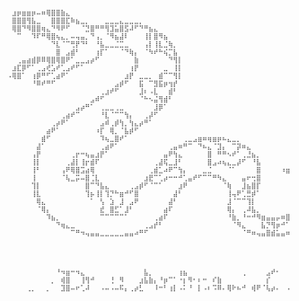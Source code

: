 <pre><code>
⠀⣰⡶⣶⣶⡶⠤⠶⢿⣿⣿⣷⣄⠀⠀⠀⠀⠀⠀⠀⠀⠀⠀⠀⠀⠀⠀⠀⠀⠀⠀⠀⠀⠀⠀⠀⠀⠀⠀⠀⠀⠀⠀⠀⠀⠀⠀⠀⠀⠀⠀⠀⠀⠀⠀⠀⠀⠀⠀⠀⠀⠀⠀⠀
⠀⣿⣿⣿⢻⣧⣀⠀⠀⣿⣿⣿⣏⠷⣦⣀⡀⠀⠀⠀⣀⣀⣀⣄⣀⣀⣀⡀⠀⠀⠀⠀⠀⠀⠀⠀⠀⠀⠀⠀⠀⠀⠀⠀⠀⠀⠀⠀⠀⠀⠀⠀⠀⠀⠀⠀⠀⠀⠀⠀⠀⠀⠀⠀
⠀⢿⣿⠙⠻⣿⣿⢶⣄⠙⠻⠟⠋⠀⠀⠈⣙⣿⠛⠛⢻⣹⣥⣿⣫⠼⠋⠙⠛⣦⣄⠀⠀⠀⠀⠀⠀⠀⠀⠀⠀⠀⠀⠀⠀⠀⠀⠀⠀⠀⠀⠀⠀⠀⠀⠀⠀⠀⠀⠀⠀⠀⠀⠀
⠀⠀⠉⠀⠀⠹⠏⠛⢿⣿⢦⣄⡀⠤⢤⣤⡀⠙⢠⡀⠈⠻⣦⣼⠇⠀⠀⠀⢸⡇⣿⠻⣦⠀⠀⠀⠀⠀⠀⠀⠀⠀⠀⠀⠀⠀⠀⠀⠀⠀⠀⠀⠀⠀⠀⠀⠀⠀⠀⠀⠀⠀⠀⠀
⠀⠀⠀⠀⠀⠀⠀⠀⠀⠙⣇⠈⠉⢛⡟⠙⠃⠀⠘⣧⣀⣀⣈⣉⣀⠀⠀⠀⢠⡇⢸⣇⣈⢷⡀⠀⠀⠀⠀⠀⠀⠀⠀⠀⠀⠀⠀⠀⠀⠀⠀⠀⠀⠀⠀⠀⠀⠀⠀⠀⠀⠀⠀⠀
⠀⠀⠀⠀⠀⠀⠀⠀⠀⠀⣿⠀⣠⣾⠃⠀⠀⠀⢰⡏⠁⠀⠀⠈⠙⢷⡄⠀⠈⠳⠞⠓⢮⡉⣧⠀⠀⠀⠀⠀⠀⠀⠀⠀⠀⠀⠀⠀⠀⠀⠀⠀⠀⠀⠀⠀⠀⠀⠀⠀⠀⠀⠀⠀
⠀⠀⢀⣤⣴⣾⡿⠿⢿⣿⢿⣿⠟⠁⣀⣀⣠⡴⠋⠀⠀⠀⠀⠀⠀⠀⣷⠀⠀⠀⠀⠀⠀⠙⢻⡇⠀⠀⠀⠀⠀⠀⠀⠀⠀⠀⠀⠀⠀⠀⠀⠀⠀⠀⠀⠀⠀⠀⠀⠀⠀⠀⠀⠀
⠀⣰⣏⡿⠋⠁⢀⣠⢞⣡⠞⢁⣠⠞⠋⠁⠀⠀⠀⠀⠀⠀⠀⠀⠀⢰⡟⠀⠀⠀⠀⠀⣀⠀⢸⡇⠀⠀⠀⠀⠀⠀⠀⠀⠀⠀⠀⠀⠀⠀⠀⠀⠀⠀⠀⠀⠀⠀⠀⠀⠀⠀⠀⠀
⠠⢿⣿⠁⠀⢰⡿⠛⠋⢁⣴⠟⠁⠀⠀⠀⠀⠀⠀⠀⠀⠀⠀⠀⣰⡟⠀⣀⣀⡀⠀⣾⠉⠉⢻⡇⠀⠀⠀⠀⠀⠀⠀⠀⠀⠀⠀⠀⠀⠀⠀⠀⠀⠀⠀⠀⠀⠀⠀⠀⠀⠀⠀⠀
⠀⠀⠀⠀⠀⠘⠿⠞⠛⠋⠀⠀⠀⠀⠀⠀⠀⠀⠀⠀⠀⠀⣠⡾⠋⠀⠀⣯⠀⠉⣻⣯⡶⢲⡞⠀⠀⠀⠀⠀⠀⠀⠀⠀⠀⠀⠀⠀⠀⠀⠀⠀⠀⠀⠀⠀⠀⠀⠀⠀⠀⠀⠀⠀
⠀⠀⠀⠀⠀⠀⠀⠀⠀⠀⠀⠀⠀⠀⠀⠀⠀⠀⠀⢀⣰⠞⠋⠀⠀⠀⠀⣸⠆⠠⣇⠀⠀⣾⠃⠀⠀⠀⠀⠀⠀⠀⠀⠀⠀⠀⠀⠀⠀⠀⠀⠀⠀⠀⠀⠀⠀⠀⠀⠀⠀⠀⠀⠀
⠀⠀⠀⠀⠀⠀⠀⠀⠀⠀⠀⠀⠀⠀⠀⠀⠀⣠⠾⠋⠀⠀⠀⠀⠀⠀⠀⠈⠓⠢⣬⢻⣾⠃⠀⠀⠀⠀⠀⠀⠀⠀⠀⠀⠀⠀⠀⠀⠀⠀⠀⠀⠀⠀⠀⠀⠀⠀⠀⠀⠀⠀⠀⠀
⠀⠀⠀⠀⠀⠀⠀⠀⠀⠀⠀⠀⠀⠀⣠⡴⠛⠁⠀⢀⣀⣀⢀⣀⠀⠀⠀⠀⠀⠀⣸⡿⠁⠀⠀⠀⠀⠀⠀⠀⠀⠀⠀⠀⠀⠀⠀⠀⠀⠀⠀⠀⠀⠀⠀⠀⠀⠀⠀⠀⠀⠀⠀⠀
⠀⠀⠀⠀⠀⠀⠀⠀⠀⠀⠀⢀⣴⠞⠉⠀⠀⠀⠀⠘⣇⠈⠉⠉⢳⡄⠀⠀⢀⡼⠋⠀⠀⠀⠀⠀⠀⠀⠀⠀⠀⠀⠀⠀⠀⠀⠀⠀⠀⠀⠀⠀⠀⠀⠀⠀⠀⠀⠀⠀⠀⠀⠀⠀
⠀⠀⠀⠀⠀⠀⠀⠀⠀⢀⡴⠟⠁⠀⠀⠀⠀⠀⠀⣠⠾⢀⡾⢳⡀⢳⣄⡴⠛⠁⠀⠀⠀⠀⠀⠀⠀⠀⠀⠀⠀⠀⠀⠀⠀⠀⠀⠀⠀⠀⠀⠀⠀⠀⠀⠀⠀⠀⠀⠀⠀⠀⠀⠀
⠀⠀⠀⠀⠀⠀⠀⠀⣴⠟⠁⠀⠀⠀⠀⠀⠀⠀⠰⡏⠀⢿⡀⠈⣧⡾⠋⠀⠀⠀⠀⠀⠀⠀⠀⠀⠀⠀⠀⠀⠀⠀⠀⠀⠀⠀⠀⠀⠀⠀⠀⠀⠀⠀⠀⠀⠀⠀⠀⠀⠀⠀⠀⠀
⠀⠀⠀⠀⠀⠀⠀⣾⠋⠀⠀⠀⠀⠀⠀⠀⠀⠀⠀⠹⢦⣀⣿⠞⠁⠀⠀⠀⠀⠀⠀⠀⠀⠀⠀⠀⢀⣀⣠⣶⠶⢶⣶⡶⠦⣄⣀⡀⠀⠀⠀⠀⠀⠀⠀⠀⠀⠀⠀⠀⠀⠀⠀⠀
⠀⠀⠀⠀⠀⠀⣼⠁⠀⠀⠀⠀⠀⠀⠀⠀⠀⠀⠀⢀⣴⠟⠁⠀⠀⠀⠀⠀⠀⠀⠀⠀⠀⢀⣤⠶⠛⠉⠀⠙⠦⣄⠈⣹⡄⠀⠉⡽⠶⣄⠀⠀⠀⠀⠀⠀⠀⠀⠀⠀⠀⠀⠀⠀
⠀⠀⠀⠀⠀⢠⡟⠀⠀⠀⠀⠀⠀⢀⡖⠒⢦⣤⣰⡟⠁⠀⠀⠀⠀⠀⠀⠀⠀⠀⠀⠀⣤⠟⢳⣄⠀⠀⠀⠀⠀⣿⠀⠛⠛⠢⠞⠁⢀⣘⣦⡀⠀⠀⠀⠀⠀⠀⠀⠀⠀⠀⠀⠀
⠀⠀⠀⠀⠀⢸⡇⠀⠀⠀⠀⠀⢀⣼⡇⢸⡖⣾⠏⠀⠀⠀⠀⠀⠀⠀⠀⠀⠀⠀⢀⣼⢯⣀⣸⠃⠀⠀⠀⠀⠀⣿⣠⠴⢦⣄⣀⡼⠋⠀⠘⣧⠀⠀⠀⠀⠀⠀⠀⠀⠀⠀⠀⠀
⠀⠀⠀⠀⠀⢸⠃⠀⠀⠀⠀⢠⠟⢿⣿⣩⣴⢿⠀⠀⠀⠀⠀⠀⠀⠀⠀⠀⠀⢀⣾⣁⠴⠟⠉⢳⡄⠀⠀⠀⣀⣈⠀⠀⠀⠈⠁⠀⠀⠀⠀⣿⠀⠀⠀⠀⠰⣶⣶⢤⣄⠀⠀⠀
⠀⠀⠀⠀⠀⢸⠀⠀⠀⠀⠀⠈⢧⣀⡭⠤⣿⢈⣇⠀⠀⠀⠀⠀⠀⠀⠀⠀⣰⣟⠉⢁⡴⠒⠒⠚⢁⣤⠞⠋⠉⠉⠛⠳⣄⠀⠀⠀⣤⠖⢒⣿⠀⠀⠀⠀⠀⠀⠈⢧⡈⢳⡄⠀
⠀⠀⠀⠀⠀⢹⡇⠀⠀⠀⠀⠀⠀⠀⠀⠀⣿⠉⠙⣧⣄⠀⠀⠀⠀⢀⣠⡾⠋⠈⠉⠁⠀⠀⠀⣰⠟⠀⠀⠀⠀⠀⠀⠀⠈⢷⠀⠀⣸⣦⣿⡏⠀⠀⠀⠀⠀⠀⠀⠈⣷⠀⢿⡀
⠀⠀⠀⠀⠀⢸⣇⠀⠀⠀⠀⠀⠀⠀⠀⠀⢹⡦⢸⡇⢹⡙⠓⣶⠚⠋⣿⠀⠀⠀⠀⠀⠀⠀⣼⠃⠀⠀⠀⠀⠀⠀⠀⠀⠀⢸⢤⠟⢁⣛⡾⠁⠀⠀⠀⠀⠀⠀⠀⠀⣼⢳⠈⣧
⠀⠀⠀⠀⠀⠀⢿⣄⠀⠀⠀⠀⠀⠀⠀⠀⠀⠁⠀⢣⠀⣱⠀⣸⠀⣠⠟⠀⠀⠀⠀⠀⠀⣼⠃⠀⠀⠀⠀⠀⠀⠀⠀⠀⠀⣸⠈⠉⠉⢹⡇⠀⠀⠀⠀⠀⠀⠀⠀⢠⣏⣘⣧⣿
⠀⠀⠀⠀⠀⠀⠈⢿⡄⠀⠀⠀⠀⠀⠀⠀⠀⠀⠀⣞⠀⣿⣋⠁⣸⠃⠀⠀⠀⠀⠀⠀⣴⠏⠀⠀⠀⠀⠀⠀⠀⠀⠀⠀⠀⢿⡄⠀⢀⠼⣧⡀⠀⠀⠀⠀⠀⠀⣠⠟⠁⠉⢀⡏
⠀⠀⠀⠀⠀⠀⠀⠀⠹⣦⡀⠀⠀⠀⠀⠀⠀⠀⠀⠉⠉⠉⠉⠉⠁⠀⠀⠀⠀⠀⢀⣴⠏⠀⠀⠀⠀⠀⠀⠀⠀⠀⠀⠀⠀⠘⣷⡀⠘⠒⠚⠻⣶⣤⣤⡤⠶⣿⠁⠀⠀⢀⡿⠁
⠀⠀⠀⠀⠀⠀⠀⠀⠀⠀⠙⢶⣄⣀⠀⠀⠀⠀⠀⠀⠀⠀⠀⠀⠀⠀⠀⠀⢀⣠⡞⠃⠀⠀⠀⠀⠀⠀⠀⠀⠀⠀⠀⠀⠀⠀⠈⠻⣄⠀⠀⠀⣧⡙⢻⡶⠚⠁⠀⢀⡴⠟⠀⠀
⠀⠀⠀⠀⠀⠀⠀⠀⠀⠀⠀⠀⠀⠉⠛⠲⢤⣤⣤⣀⣀⣀⣀⣀⣤⣤⠴⠛⠋⠀⠀⠀⠀⠀⠀⠀⠀⠀⠀⠀⠀⠀⠀⠀⠀⠀⠀⠀⠈⠛⠶⢤⣤⣿⣾⣥⣤⠶⠛⠋⠀⠀⠀⠀
⠀⠀⠀⠀⠀⠀⠀⠀⠀⠀⠀⠀⠀⠀⠀⠀⠀⠀⠀⠀⠀⠀⠀⠀⠀⠀⠀⠀⠀⠀⠀⠀⠀⠀⠀⠀⠀⠀⠀⠀⠀⠀⠀⠀⠀⠀⠀⠀⠀⠀⠀⠀⠀⠀⠀⠀⠀⠀⠀⠀⠀⠀⠀⠀
⠀⠀⠀⠀⠀⠀⠀⠀⠀⠀⠀⠀⠀⠀⠀⠀⠀⠀⠀⠀⠀⠀⠀⠀⠀⠀⠀⠀⠀⠀⠀⠀⠀⠀⠀⠀⠀⠀⠀⠀⠀⠀⠀⠀⠀⠀⠀⠀⠀⠀⠀⠀⠀⠀⠀⠀⠀⠀⠀⠀⠀⠀⠀⠀
⠀⠀⠀⠀⠀⠀⠀⠀⠀⠀⠀⠀⠀⠀⠀⠀⠀⠀⠀⠀⠀⠀⠀⠀⠀⠀⠀⠀⠀⠀⠀⠀⠀⠀⠀⠀⠀⠀⠀⠀⠀⠀⠀⠀⠀⠀⠀⠀⠀⠀⠀⠀⠀⠀⠀⠀⠀⠀⠀⠀⠀⠀⠀⠀
⠀⠀⠀⠀⠀⠀⠀⠀⠀⠀⠀⠀⠀⠀⠀⠀⠀⠀⠀⠀⠀⠀⠀⠀⠀⠀⠀⠀⠀⠀⠀⠀⠀⠀⠀⠀⠀⠀⠀⠀⠀⠀⠀⠀⠀⠀⠀⠀⠀⠀⠀⠀⠀⠀⠀⠀⠀⠀⠀⠀⠀⠀⠀⠀
⠀⠀⠀⠀⠀⠀⠀⠀⠀⠀⠘⠲⣶⠒⠲⣄⠀⠀⠀⠀⠀⠀⠀⠀⠀⠀⠀⠀⣧⡀⠀⠀⠀⠀⠀⢰⣦⠀⠀⠀⠀⠀⠀⠀⠀⠀⠀⠀⢀⠀⠀⠀⠀⣠⠞⠂⠀⠀⠀⠀⠀⠀⠀⠀
⠀⠀⠀⠀⠀⠀⠀⠀⠀⡀⠀⢾⣿⠀⠀⢸⢻⠚⠀⠀⠀⢘⠀⠻⠀⠀⠀⣰⣧⣷⡄⠘⡶⠉⠁⠐⡆⠻⠂⠆⠒⠀⠎⣷⠀⠀⠀⠀⠀⠀⠀⠀⠀⡎⠀⠀⠀⠀⠀⠀⠀⠀⠀⠀
⠀⠀⠀⠀⢀⡀⠀⠀⡀⠀⠀⣹⣿⠤⠖⢁⠼⠀⠀⠠⠤⠠⠤⠯⡄⢀⡴⣃⠀⠀⠸⠒⠃⢰⡇⠠⠅⠘⠀⡇⠠⠆⠩⠿⠄⢿⠗⠦⠚⠀⢾⠟⠈⢧⡴⠄⠀⠠⣤⠀⠀⠀⠀⠀
</code></pre>
